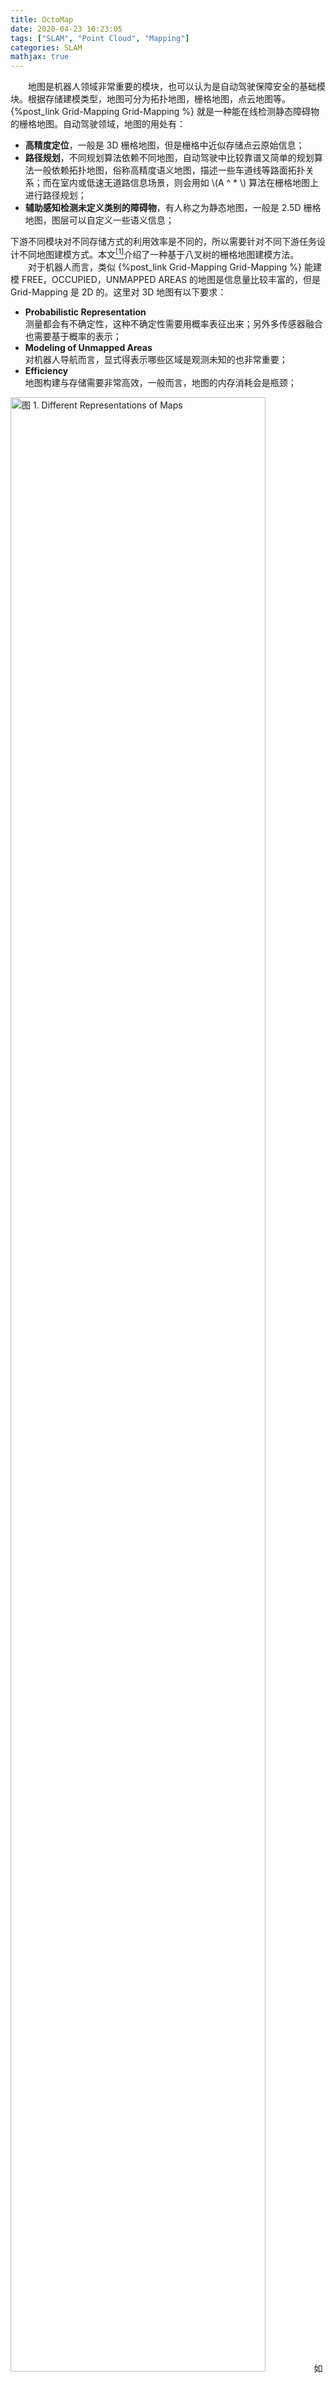 ```yaml
---
title: OctoMap
date: 2020-04-23 10:23:05
tags: ["SLAM", "Point Cloud", "Mapping"]
categories: SLAM
mathjax: true
---
```

　　地图是机器人领域非常重要的模块，也可以认为是自动驾驶保障安全的基础模块。根据存储建模类型，地图可分为拓扑地图，栅格地图，点云地图等。{%post_link Grid-Mapping Grid-Mapping %} 就是一种能在线检测静态障碍物的栅格地图。自动驾驶领域，地图的用处有：

- **高精度定位**，一般是 3D 栅格地图，但是栅格中近似存储点云原始信息；
- **路径规划**，不同规划算法依赖不同地图，自动驾驶中比较靠谱又简单的规划算法一般依赖拓扑地图，俗称高精度语义地图，描述一些车道线等路面拓扑关系；而在室内或低速无道路信息场景，则会用如 \\(A ^ * \\) 算法在栅格地图上进行路径规划；
- **辅助感知检测未定义类别的障碍物**，有人称之为静态地图，一般是 2.5D 栅格地图，图层可以自定义一些语义信息；

下游不同模块对不同存储方式的利用效率是不同的，所以需要针对不同下游任务设计不同地图建模方式。本文<a href="#1" id="1ref"><sup>[1]</sup></a>介绍了一种基于八叉树的栅格地图建模方法。  
　　对于机器人而言，类似 {%post_link Grid-Mapping Grid-Mapping %} 能建模 FREE，OCCUPIED，UNMAPPED AREAS 的地图是信息量比较丰富的，但是 Grid-Mapping 是 2D 的。这里对 3D 地图有以下要求：

- **Probabilistic Representation**  
测量都会有不确定性，这种不确定性需要用概率表征出来；另外多传感器融合也需要基于概率的表示；
- **Modeling of Unmapped Areas**  
对机器人导航而言，显式得表示哪些区域是观测未知的也非常重要；
- **Efficiency**  
地图构建与存储需要非常高效，一般而言，地图的内存消耗会是瓶颈；

<img src="maps.png" width="90%" height="90%" title="图 1. Different Representations of Maps">
　　如图 1. 所示，原始点云地图信息量丰富，但是不能结构化存储；Elevation Maps 与 Multi-level Surface Maps 虽然高效，但是不能表征未观测的区域信息。OctoMap 可以认为是 {%post_link Grid-Mapping Grid-Mapping %} 的 3D 版本，信息量丰富且高效。

## 1.&ensp;OctoMap Mapping Framework

### 1.1.&ensp;Octrees
<img src="OctoMap.png" width="40%" height="40%" title="图 2. 八叉树地图存储">
　　如图 2. 所示，八叉树是将空间递归得等分成八份(QuadTree 四叉树则等分为四份)，每个节点可以存储 Occupied，Free，Unknown 信息(Occupied 概率即可)。此外，如果子节点的状态都一样，那么可以进行剪枝，只保留大节点低分辨率的 Voxel，达到紧凑存储的目的。  
　　时间复杂度上，对于有 \\(n\\) 个节点，深度为 \\(d\\) 的八叉树，那么单次查询的时间复杂度为 \\(\\mathcal{O}(d)=\\mathcal{O}(\\mathrm{log}\\,n)\\)；遍历节点的时间复杂度为 \\(\\mathcal{O}(n)\\)。\\(d = 16, r = 1cm\\)，可以覆盖 \\((655.36m)^3\\)的区域。

### 1.2.&ensp;Probabilistic Sensor Fusion
　　时序概率融合也是基于贝叶斯滤波，详见 {%post_link Grid-Mapping Grid-Mapping %}，只不过这里是 3D Mapping，作 Raycasting 的时候采用 {%post_link paper-reading-What-You-See-is-What-You-Get-Exploiting-Visibility-for-3D-Object-Detection What You See is What You Get%} 中提到的 Fast Voxel Traversal 算法。实际应用中，一般都会采用上下界限制概率值，这种限制也能提高八叉树的剪枝率。

### 1.3.&ensp;Multi-Resolution Queries
　　由于八叉树的特性，OctoMap 支持低于最高分辨率的 Voxel 概率查询，即父节点是子节点的平均概率，或是子节点的最大概率:
$$
\bar{l}(n)=\frac{1}{8}\sum _ {i=1}^8 L (n _ i)\\
\hat{l}(n)=\max\limits _ iL(n _ i)
\tag{1}$$
其中 \\(l\\) 是测量模型下概率的 log-odds 值。

## 2.&ensp;Implementation Details & Statics

### 2.1.&ensp;Memory-Efficient Node & Map File Generation
<img src="save.png" width="60%" height="60%" title="图 3. Node Memory Consumption and Serialization">
　　如图 3. 左图所示，每个节点只分配一个 float 型的数据存储以及指向子节点地址数组的地址指针(而不是直接包含子节点地址的指针)，只有存在子节点时，才会分配子节点的地址数组空间。由此在 32-bit 系统中(4 字节对齐)，每个父节点需要 40B，子节点需要 8B；在 64-bit 系统中(8 字节对齐)，每个父节点需要 80B(\\(4+9\\times 8\\))，子节点需要 16B(\\(4+8)\\)。  
　　地图存储需要在信息量损失最小的情况下进行压缩。如图 3. 右图所示，存储序列化时，每个叶子节点总共需要 4B 概率值，不需要状态量；每个父节点总共需要 2B，表示 8 个子节点的 2bit 状态量(貌似与论文有出入，其不是最优的压缩)。在这种压缩方式下，大范围地图的存储大小一般也能接受。根据存储的地图重建地图时，只需要知道坐标原点即可。

### 2.2.&ensp;Accessing Data & Memory Consumption
<img src="memusage1.png" width="60%" height="60%" title="图 4. Memory Usage VS. Scan Num.">
　　Freiburg 建图大小为 \\((202\\times 167\\times 28) m^3\\)，如图 4. 所示，随着点云扫描区域扩大，OctoMap 表示方式能有效降低建图大小。
<img src="memusage2.png" width="60%" height="60%" title="图 5. Memory Usage VS. Resolution">
　　图 5. 则说明建图大小与分辨率的关系。
<img src="inserttime.png" width="60%" height="60%" title="图 6. Insert Date Time VS. Resolution">
<img src="traversetime.png" width="60%" height="60%" title="图 7. Traverse Data Time VS. Depth">
　　图 6. 显示了往图中插入一个节点所需时间，1000 个节点在毫秒级；图 7. 显示了遍历所有节点所需的时间，基本也在毫秒级。
<img src="compress.png" width="60%" height="60%" title="图 8. Compression Ratio">
　　通过限制概率上下界，可以剪枝压缩图，用 KL-diverge 来评估压缩前后图的分布相似性，图 8. 显示了压缩比与网络大小及相似性的关系。

### 2.3.&ensp;Some Strategies
<img src="case.png" width="60%" height="60%" title="图 9. Corner Case Handle">
　　如图 9. 所示，前后帧位姿的抖动，会导致 Occupied 持续观测的不稳定，所以需要一些领域约束策略来保证 Occupied 的稳定观测。这种类似的策略在 {% post_link Grid-Mapping Grid-Mapping %} 工程实现中也需要采用，因为实际的 Pose 肯定会有噪声，导致同一目标的栅格前后有一定概率不能完全命中。

## 3.&ensp;ReThinking
　　对于自动驾驶来说，高度方向的范围不需要很大，甚至四叉树足矣，如果采用八叉树，那么需要将高度方向的分辨率降低，从而更加紧凑的构建地图。  
　　此外自动驾驶肯定是需要大范围建图的，如平方千公里级别。所以切片式的地图存储与查询就显得尤为重要，换句话说，需要动态得载入局部地图，这就有两种思路：

- 动态载入完全局部地图  
要求前后局部地图有一定的重叠，通过索引式的存储可以不存储重叠区域的地图信息；
- 动态载入部分局部地图  
随着机器人本体的运动，实时动态载入前方更远处的地图，丢掉后方远处的历史地图。这对在线地图结构的灵活性要求比较高，如果基于八叉树，那么需要作片区域剪枝及插入的操作，效率不一定高；

　　在自动驾驶领域，目前用于高精度定位的栅格地图与用于 PNC 规划控制的拓扑地图(高精地图)已经比较成熟；而用于环境感知的静态语义地图还没形成大范围的共识。不管从工程实现效果及效率上，还是语义信息描述定义上，还需作很多探索与实践。比如，可以定义最底层的语义信息：地面高度，此外也可以把车道线信息打到栅格图层中去(但是可能加大对 PNC 的搜索计算量)，等等。所以可能最优的存储查询方式并不是八叉树，**可能还是栅格化后并对每个栅格哈希化，牺牲一定的内存空间，然后作 \\(O(1)\\) 的快速插入与查询**。

## 4.&ensp;Reference
<a id="1" href="#1ref">[1]</a> Hornung, Armin, et al. "OctoMap: An efficient probabilistic 3D mapping framework based on octrees." Autonomous robots 34.3 (2013): 189-206.
